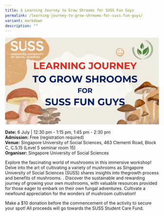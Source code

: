 ```yaml
---
title: $ Learning Journey to Grow Shrooms for SUSS Fun Guys
permalink: /learning-journey-to-grow-shrooms-for-suss-fun-guys/
variant: markdown
description: ""
---
```

![Learning Journey to Grow Shrooms](/images/Workshop%20&amp;%20Talks/Learning_Journey_to_Grow_Shrooms_for_SUSS_Fun_Guys.png)

**Date:** 6 July | 12:30 pm - 1:15 pm,&nbsp;1:45 pm - 2:30 pm<br>
**Admission:** Free (registration required) <br>
**Venue:** Singapore University of Social Sciences, 463 Clementi Road, Block C, C.5.15 (Level 5 seminar room 15)<br>
**Organiser:** Singapore University of Social Sciences

Explore the fascinating world of mushrooms in this immersive workshop! Delve into the art of cultivating a variety of mushrooms as Singapore University of Social Sciences (SUSS) shares insights into thegrowth process and benefits of mushrooms. . Discover the sustainable and rewarding journey of growing your own mushrooms, with valuable resources provided for those eager to embark on their own fungal adventures. Cultivate a newfound appreciation for the wonders of mushroom cultivation!&nbsp;

Make a $10 donation before the commencement of the activity to secure your spot! All proceeds will go towards the SUSS Student Care Fund.

<a class="btn-link" target="_blank" href="https://www.eventbrite.sg/e/seed-to-savour-our-susstainability-journey-tickets-881744661017">
	<img src="/images/gogreensg_website-32.png">
</a>

<style>
	.btn-link {
		display: none;
	}
	a.btn-link[target="_blank"]:after {
	display: none;
}
	.btn-link > img {
		width: 100%;
	}
</style>
